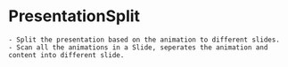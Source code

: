 # PresentationSplit
	- Split the presentation based on the animation to different slides.
	- Scan all the animations in a Slide, seperates the animation and content into different slide.
